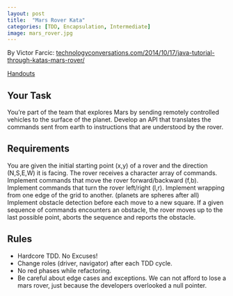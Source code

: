 ```yaml
---
layout: post
title:  "Mars Rover Kata"
categories: [TDD, Encapsulation, Intermediate]
image: mars_rover.jpg
---
```


By Victor Farcic: [technologyconversations.com/2014/10/17/java-tutorial-through-katas-mars-rover/](https://technologyconversations.com/2014/10/17/java-tutorial-through-katas-mars-rover/) 

[Handouts](https://goo.gl/sdktbj)

## Your Task
You’re part of the team that explores Mars by sending remotely controlled vehicles to the surface of the planet. Develop an API that translates the commands sent from earth to instructions that are understood by the rover.

## Requirements
You are given the initial starting point (x,y) of a rover and the direction (N,S,E,W) it is facing.
The rover receives a character array of commands.
Implement commands that move the rover forward/backward (f,b).
Implement commands that turn the rover left/right (l,r).
Implement wrapping from one edge of the grid to another. (planets are spheres after all)
Implement obstacle detection before each move to a new square. If a given sequence of commands encounters an obstacle, the rover moves up to the last possible point, aborts the sequence and reports the obstacle.

## Rules
* Hardcore TDD. No Excuses!
* Change roles (driver, navigator) after each TDD cycle.
* No red phases while refactoring.
* Be careful about edge cases and exceptions. We can not afford to lose a mars rover, just because the developers overlooked a null pointer.
